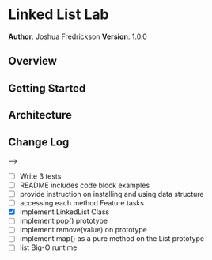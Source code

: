 # Linked List Lab

**Author**: Joshua Fredrickson
**Version**: 1.0.0 

## Overview
<!-- Provide a high level overview of what this application is and why you are building it, beyond the fact that it's an assignment for a Code Fellows 301 class. (i.e. What's your problem domain?) -->

## Getting Started
<!-- What are the steps that a user must take in order to build this app on their own machine and get it running? -->

## Architecture
<!-- Provide a detailed description of the application design. What technologies (languages, libraries, etc) you're using, and any other relevant design information. -->

## Change Log
<!-- Use this are to document the iterative changes made to your application as each feature is successfully implemented. Use time stamps. Here's an examples:

01-01-2001 4:59pm - Application now has a fully-functional express server, with GET and POST routes for the book resource.

## Credits and Collaborations
<!-- Give credit (and a link) to other people or resources that helped you build this application. -->
-->



- [ ] Write 3 tests
- [ ] README includes code block examples
- [ ] provide instruction on installing and using data structure
- [ ] accessing each method
Feature tasks
- [x] implement LinkedList Class
- [ ] implement pop() prototype
- [ ] implement remove(value) on prototype
- [ ] implement map() as a pure method on the List prototype
- [ ] list Big-O runtime
